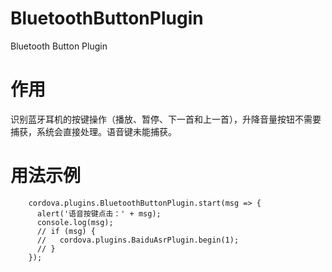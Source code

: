 # BluetoothButtonPlugin
Bluetooth Button Plugin

# 作用
识别蓝牙耳机的按键操作（播放、暂停、下一首和上一首），升降音量按钮不需要捕获，系统会直接处理。语音键未能捕获。

# 用法示例
```
    cordova.plugins.BluetoothButtonPlugin.start(msg => {
      alert('语音按键点击：' + msg);
      console.log(msg);
      // if (msg) {
      //   cordova.plugins.BaiduAsrPlugin.begin(1);
      // }
    });
```
